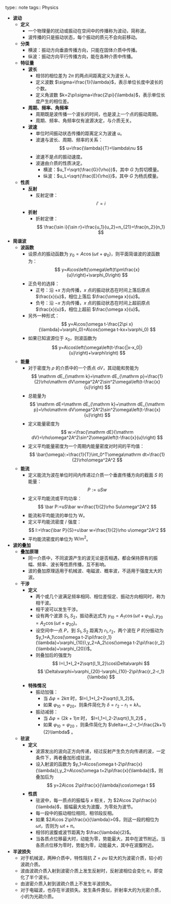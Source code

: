 type:: note
tags:: Physics

- **波动**
	- **定义**
		- 一个物理量的扰动或振动在空间中的传播称为波动，简称波。
		- 波传播的只是振动状态，每个振动的质元不会向前移动。
	- **分类**
		- 横波：振动方向垂直传播方向，只能在固体介质中传播。
		- 纵波：振动方向平行传播方向，能在各种介质中传播。
	- **特征量**
		- **波长**
			- 相邻的相位差为 $2\pi$ 的两点间距离定义为波长 $\lambda$。
			- 定义波数 $\sigma=\frac{1}{\lambda}$，表示单位长度中波长的个数。
			- 定义角波数 $k=2\pi\sigma=\frac{2\pi}{\lambda}$，表示单位长度产生的相位差。
		- **周期、频率、角频率**
			- 周期既是波传播一个波长的时间，也是波上一个点的振动周期。
			- 周期、频率、角频率仅有波源决定，与介质无关。
		- **波速**
			- 单位时间振动状态传播的距离定义为波速 $u$。
			- 波速与波长、周期、频率的关系：
			  $$
			  u=\frac{\lambda}{T}=\lambda\nu
			  $$
			- 波速不是点的振动速度。
			- 波速由介质的性质决定。
				- 横波：$u_T=\sqrt{\frac{G}{\rho}}$，其中 $G$ 为剪切模量。
				- 纵波：$u_L=\sqrt{\frac{E}{\rho}}$，其中 $G$ 为杨氏模量。
	- **性质**
		- **反射**
			- 反射定律：
			  $$
			  i'=i
			  $$
		- **折射**
			- 折射定律：
			  $$
			  \frac{\sin i}{\sin r}=\frac{u_1}{u_2}=n_{21}=\frac{n_2}{n_1}
			  $$
- **简谐波**
	- **波函数**
		- 设原点的振动函数为 $y_0=A\cos(\omega t+\varphi_0)$，则平面简谐波的波函数为：
		  $$
		  y=A\cos\left(\omega\left(t\pm\frac{x}{u}\right)+\varphi_0\right)
		  $$
		- 正负号的选择：
			- 正号：沿 $+x$ 方向传播，$x$ 点的振动状态在时间上落后原点 $\frac{x}{u}$，相位上落后 $\frac{\omega x}{u}$。
			- 负号：沿 $-x$ 方向传播，$x$ 点的振动状态在时间上超前原点 $\frac{x}{u}$，相位上超前 $\frac{\omega x}{u}$。
		- 另外一种形式：
		  $$
		  y=A\cos(\omega t-\frac{2\pi x}{\lambda}+\varphi_0)=A\cos(\omega t-kx+\varphi_0)
		  $$
		- 如果已知波源位于 $x_0$，则波函数为
		  $$
		  y=A\cos\left(\omega\left(t-\frac{|x-x_0|}{u}\right)+\varphi\right)
		  $$
	- **能量**
		- 对于密度为 $\rho$ 的介质中的一个质点 $\mathrm dV$，其动能和势能为
		  $$
		  \mathrm dE_{\mathrm k}=\mathrm dE_{\mathrm p}=\frac{1}{2}\rho\mathrm dV\omega^2A^2\sin^2\omega\left(t-\frac{x}{u}\right)
		  $$
		- 总能量为
		  $$
		  \mathrm dE=\mathrm dE_{\mathrm k}+\mathrm dE_{\mathrm p}=\rho\mathrm dV\omega^2A^2\sin^2\omega\left(t-\frac{x}{u}\right)
		  $$
		- 定义能量密度为
		  $$
		  w:=\frac{\mathrm dE}{\mathrm dV}=\rho\omega^2A^2\sin^2\omega\left(t-\frac{x}{u}\right)
		  $$
		- 定义平均能量密度为一个周期内能量密度对时间的平均值：
		  $$
		  \bar{\omega}:=\frac{1}{T}\int_0^T\omega\mathrm dt=\frac{1}{2}\rho\omega^2A^2
		  $$
	- **能流**
		- 定义能流为波在单位时间内传递过介质一个垂直传播方向的截面 $S$ 的能量：
		  $$
		  P:=uSw
		  $$
		- 定义平均能流或平均功率：
		  $$
		  \bar P:=uS\bar w=\frac{1}{2}\rho Su\omega^2A^2
		  $$
		- 能流和平均能流的单位为 $\mathrm W$。
		- 定义平均能流密度 / 强度：
		  $$
		  I:=\frac{\bar P}{S}=u\bar w=\frac{1}{2}\rho u\omega^2A^2
		  $$
		- 平均能流密度的单位为 $\mathrm{W/m^2}$。
- **波的叠加**
	- **叠加原理**
		- 同一介质中，不同波源产生的波无论是否相遇，都会保持原有的振幅、频率、波长等性质传播，互不影响。
		- 波的叠加原理适用于机械波、电磁波、概率波，不适用于强度太大的波。
	- **干涉**
		- **定义**
			- 两个或几个波满足频率相同、相位差恒定、振动方向相同时，称为相干波。
			- 相干波可以发生干涉。
			- 设有两个波源 $S_1,S_2$，振动表达式为 $y_{10}=A_1\cos(\omega t+\varphi_{10}),y_{20}=A_2\cos(\omega t+\varphi_{20})$。
			- 设空间中一点 $P$，到 $S_1,S_2$ 距离为 $r_1,r_2$，两个波在 $P$ 的分振动为 $y_1=A_1\cos(\omega t-2\pi\frac{r_1}{\lambda}+\varphi_{10}),y_2=A_2\cos(\omega t-2\pi\frac{r_2}{\lambda}+\varphi_{20})$。
			- 则叠加后的强度为
			  $$
			  I=I_1+I_2+2\sqrt{I_1I_2}\cos\Delta\varphi
			  $$
			  $$
			  \Delta\varphi=\varphi_{20}-\varphi_{10}-2\pi\frac{r_2-r_1}{\lambda}
			  $$
		- **特殊情况**
			- 振动加强：
				- 当 $\Delta\varphi=2k\pi$ 时，$I=I_1+I_2+2\sqrt{I_1I_2}$。
				- 如果 $\varphi_{10}=\varphi_{20}$，则条件简化为 $\delta=r_2-r_1=k\lambda$。
			- 振动减弱：
				- 当 $\Delta\varphi=(2k+1)\pi$ 时， $I=I_1+I_2-2\sqrt{I_1I_2}$ 。
				- 如果 $\varphi_{10}=\varphi_{20}$ ，则条件简化为 $\delta=r_2-r_1=\frac{2k+1}{2}\lambda$ 。
	- **驻波**
		- **定义**
			- 波源发出的波向正方向传递，经过反射产生负方向传递的波，一定条件下，两者叠加形成驻波。
			- 设入射波的函数为 $y_1=A\cos(\omega t-2\pi\frac{x}{\lambda}),y_2=A\cos(\omega t+2\pi\frac{x}{\lambda})$，则叠加后为
			  $$
			  y=2A\cos 2\pi\frac{x}{\lambda}\cos\omega t
			  $$
		- **性质**
			- 驻波中，每一质点的振幅与 $x$ 相关，为 $2A\cos 2\pi\frac{x}{\lambda}$，振幅最大处为波腹，为零处为波节。
			- 每一段中的振动相位相同，相邻段反相。
			- 如果 $2A\cos 2\pi\frac{x}{\lambda}>0$，则这一段的相位为 $\omega t$，否则为 $\omega t+\pi$。
			- 相邻的波腹或波节距离为 $\frac{\lambda}{2}$。
			- 当各质点位移最大时，动能为零，势能最大，其中在波节附近。当各质点位移为零时，势能为零，动能最大，其中在波腹附近。
- **半波损失**
	- 对于机械波，两种介质中，特性阻抗 $Z=\rho u$ 较大的为波密介质，较小的波疏介质。
	- 波由波疏介质入射到波密介质上发生反射时，反射波相位会变化 $\pi$，即变化了半个波长。
	- 由波密介质入射到波疏介质上不发生半波损失。
	- 对于电磁波，也存在半波损失。发生条件类似，折射率大的为光密介质，小的为光疏介质。